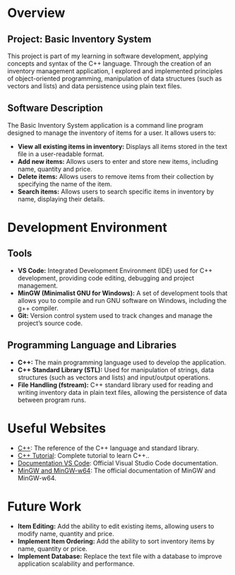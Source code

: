 # Overview
## Project: Basic Inventory System

This project is part of my learning in software development, applying concepts and syntax of the C++ language. Through the creation of an inventory management application, I explored and implemented principles of object-oriented programming, manipulation of data structures (such as vectors and lists) and data persistence using plain text files.

## Software Description

The Basic Inventory System application is a command line program designed to manage the inventory of items for a user.
It allows users to:

- **View all existing items in inventory:** Displays all items stored in the text file in a user-readable format.
- **Add new items:** Allows users to enter and store new items, including name, quantity and price.
- **Delete items:** Allows users to remove items from their collection by specifying the name of the item.
- **Search items:** Allows users to search specific items in inventory by name, displaying their details.

# Development Environment
## Tools
- **VS Code:** Integrated Development Environment (IDE) used for C++ development, providing code editing, debugging and project management.
- **MinGW (Minimalist GNU for Windows):** A set of development tools that allows you to compile and run GNU software on Windows, including the g++ compiler.
- **Git:** Version control system used to track changes and manage the project’s source code.

## Programming Language and Libraries
- **C++:** The main programming language used to develop the application. 
- **C++ Standard Library (STL):** Used for manipulation of strings, data structures (such as vectors and lists) and input/output operations.
- **File Handling (fstream):** C++ standard library used for reading and writing inventory data in plain text files, allowing the persistence of data between program runs.

# Useful Websites

- [C++](https://cplusplus.com/): The reference of the C++ language and standard library.
- [C++ Tutorial](https://www.learncpp.com/): Complete tutorial to learn C++..
- [Documentation VS Code](https://code.visualstudio.com/docs): Official Visual Studio Code documentation.
- [MinGW and MinGW-w64](https://www.mingw-w64.org/): The official documentation of MinGW and MinGW-w64.

# Future Work

- **Item Editing:** Add the ability to edit existing items, allowing users to modify name, quantity and price.
- **Implement Item Ordering:** Add the ability to sort inventory items by name, quantity or price.
- **Implement Database:** Replace the text file with a database to improve application scalability and performance.